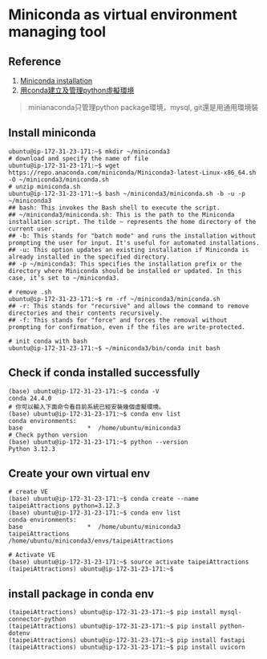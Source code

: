 # Miniconda as virtual environment managing tool

## Reference

1. [Miniconda installation](https://docs.anaconda.com/free/miniconda/index.html)
2. [用conda建立及管理python虛擬環境](https://medium.com/python4u/%E7%94%A8conda%E5%BB%BA%E7%AB%8B%E5%8F%8A%E7%AE%A1%E7%90%86python%E8%99%9B%E6%93%AC%E7%92%B0%E5%A2%83-b61fd2a76566)

> minianaconda只管理python package環境，mysql, git還是用通用環境裝

## Install miniconda

```shell
ubuntu@ip-172-31-23-171:~$ mkdir ~/miniconda3
# download and specify the name of file
ubuntu@ip-172-31-23-171:~$ wget https://repo.anaconda.com/miniconda/Miniconda3-latest-Linux-x86_64.sh -O ~/miniconda3/miniconda.sh
# unzip miniconda.sh
ubuntu@ip-172-31-23-171:~$ bash ~/miniconda3/miniconda.sh -b -u -p ~/miniconda3
## bash: This invokes the Bash shell to execute the script.
## ~/miniconda3/miniconda.sh: This is the path to the Miniconda installation script. The tilde ~ represents the home directory of the current user.
## -b: This stands for "batch mode" and runs the installation without prompting the user for input. It's useful for automated installations.
## -u: This option updates an existing installation if Miniconda is already installed in the specified directory.
## -p ~/miniconda3: This specifies the installation prefix or the directory where Miniconda should be installed or updated. In this case, it’s set to ~/miniconda3.

# remove .sh
ubuntu@ip-172-31-23-171:~$ rm -rf ~/miniconda3/miniconda.sh
## -r: This stands for "recursive" and allows the command to remove directories and their contents recursively.
## -f: This stands for "force" and forces the removal without prompting for confirmation, even if the files are write-protected.

# init conda with bash
ubuntu@ip-172-31-23-171:~$ ~/miniconda3/bin/conda init bash
```

## Check if conda installed successfully

```shell
(base) ubuntu@ip-172-31-23-171:~$ conda -V
conda 24.4.0
# 你可以輸入下面命令看目前系統已經安裝幾個虛擬環境。
(base) ubuntu@ip-172-31-23-171:~$ conda env list
conda environments:
base                  *  /home/ubuntu/miniconda3
# Check python version
(base) ubuntu@ip-172-31-23-171:~$ python --version
Python 3.12.3 
```

## Create your own virtual env

```shell
# create VE
(base) ubuntu@ip-172-31-23-171:~$ conda create --name taipeiAttractions python=3.12.3
(base) ubuntu@ip-172-31-23-171:~$ conda env list
conda environments:
base                  *  /home/ubuntu/miniconda3
taipeiAttractions        /home/ubuntu/miniconda3/envs/taipeiAttractions

# Activate VE
(base) ubuntu@ip-172-31-23-171:~$ source activate taipeiAttractions
(taipeiAttractions) ubuntu@ip-172-31-23-171:~$ 
```

## install package in conda env

```shell
(taipeiAttractions) ubuntu@ip-172-31-23-171:~$ pip install mysql-connector-python
(taipeiAttractions) ubuntu@ip-172-31-23-171:~$ pip install python-dotenv
(taipeiAttractions) ubuntu@ip-172-31-23-171:~$ pip install fastapi
(taipeiAttractions) ubuntu@ip-172-31-23-171:~$ pip install uvicorn
```
